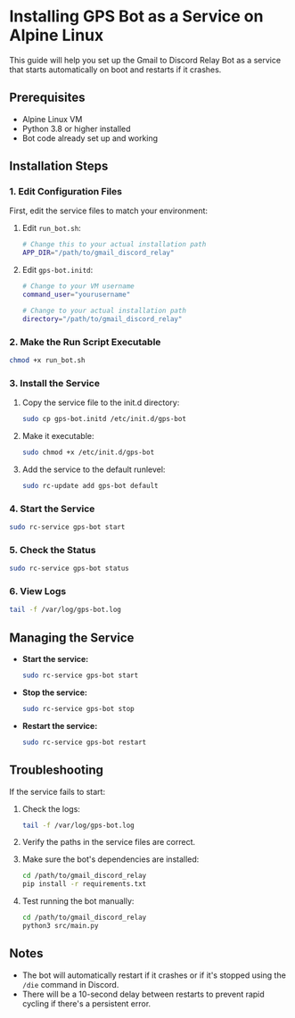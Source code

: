 # Installing GPS Bot as a Service on Alpine Linux

This guide will help you set up the Gmail to Discord Relay Bot as a service that starts automatically on boot and restarts if it crashes.

## Prerequisites

- Alpine Linux VM
- Python 3.8 or higher installed
- Bot code already set up and working

## Installation Steps

### 1. Edit Configuration Files

First, edit the service files to match your environment:

1. Edit `run_bot.sh`:
   ```sh
   # Change this to your actual installation path
   APP_DIR="/path/to/gmail_discord_relay"
   ```

2. Edit `gps-bot.initd`:
   ```sh
   # Change to your VM username
   command_user="yourusername"
   
   # Change to your actual installation path
   directory="/path/to/gmail_discord_relay"
   ```

### 2. Make the Run Script Executable

```sh
chmod +x run_bot.sh
```

### 3. Install the Service

1. Copy the service file to the init.d directory:
   ```sh
   sudo cp gps-bot.initd /etc/init.d/gps-bot
   ```

2. Make it executable:
   ```sh
   sudo chmod +x /etc/init.d/gps-bot
   ```

3. Add the service to the default runlevel:
   ```sh
   sudo rc-update add gps-bot default
   ```

### 4. Start the Service

```sh
sudo rc-service gps-bot start
```

### 5. Check the Status

```sh
sudo rc-service gps-bot status
```

### 6. View Logs

```sh
tail -f /var/log/gps-bot.log
```

## Managing the Service

- **Start the service:**
  ```sh
  sudo rc-service gps-bot start
  ```

- **Stop the service:**
  ```sh
  sudo rc-service gps-bot stop
  ```

- **Restart the service:**
  ```sh
  sudo rc-service gps-bot restart
  ```

## Troubleshooting

If the service fails to start:

1. Check the logs:
   ```sh
   tail -f /var/log/gps-bot.log
   ```

2. Verify the paths in the service files are correct.

3. Make sure the bot's dependencies are installed:
   ```sh
   cd /path/to/gmail_discord_relay
   pip install -r requirements.txt
   ```

4. Test running the bot manually:
   ```sh
   cd /path/to/gmail_discord_relay
   python3 src/main.py
   ```

## Notes

- The bot will automatically restart if it crashes or if it's stopped using the `/die` command in Discord.
- There will be a 10-second delay between restarts to prevent rapid cycling if there's a persistent error.
